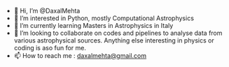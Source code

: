 - 👋 Hi, I’m @DaxalMehta
- 👀 I’m interested in Python, mostly Computational Astrophysics
- 🌱 I’m currently learning Masters in Astrophysics in Italy
- 💞️ I’m looking to collaborate on codes and pipelines to analyse data from various astrophysical sources. Anything else interesting in physics or coding is aso fun for me.
- 📫 How to reach me : daxalmehta@gmail.com

<!---
DaxalMehta/DaxalMehta is a ✨ special ✨ repository because its `README.md` (this file) appears on your GitHub profile.
You can click the Preview link to take a look at your changes.
--->
